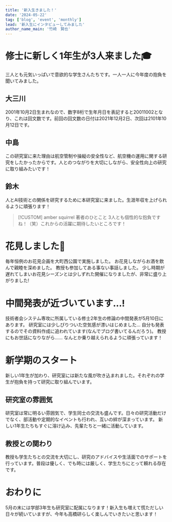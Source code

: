 ```yaml
---
title: '新入生きました！'
date: '2024-05-22'
tag: ['blog', 'event', 'monthly']
lead: '新入生にインタビューしてみました'
author_name_main: '竹崎　賢也'
---
```


# 修士に新しく1年生が3人来ました🎓
三人とも元気いっぱいで意欲的な学生さんたちです。一人一人に今年度の抱負を聞いてみました。
## 大三川
2001年10月2日生まれなので、数字8桁で生年月日を表記すると20011002となり、これは回文数です。前回の回文数の日付は2021年12月2日、次回は2101年10月12日です。
## 中島
この研究室に来た理由は航空管制や操縦の安全性など、航空機の運用に関する研究をしたかったからです。人とのつながりを大切にしながら、安全性向上の研究に取り組みたいです！
## 鈴木
人とAI技術との関係を研究するために本研究室に来ました。生涯年収を上げられるように頑張ります！

> [!CUSTOM] amber squirrel 著者のひとこと
> 3人とも個性的な抱負ですね！（笑）これからの活躍に期待したいところです！

# 花見しました🌸
毎年恒例のお花見企画を大町西公園で実施しました。
お花見しながらお酒を飲んで親睦を深めました。
教授も参加してある事ない事話しました。
少し時期が遅れてしまいお花見シーズンとは少しずれた開催になりましたが、非常に盛り上がりました!

# 中間発表が近づいています...!
技術者会システム専攻に所属している修士2年生の修論の中間発表が5月10日にあります。
研究室には少しぴりついた空気感が漂いはじめました...
自分も発表するのでその資料作成に追われています(なんでブログ書いてるんだろう)。
教授にもお世話になりながら......
なんとか乗り越えられるように頑張っています！

# 新学期のスタート
新しい1年生が加わり、研究室には新たな風が吹き込まれました。それぞれの学生が抱負を持って研究に取り組んでいます。

## 研究室の雰囲気
研究室は常に明るい雰囲気で、学生同士の交流も盛んです。日々の研究活動だけでなく、部活動や定期的なイベントも行われ、互いの絆が深まっています。
新しい1年生たちもすぐに溶け込み、先輩たちと一緒に活動しています。

## 教授との関わり
教授も学生たちとの交流を大切にし、研究のアドバイスや生活面でのサポートを行っています。普段は優しく、でも時には厳しく、学生たちにとって頼れる存在です。

# おわりに
5月の末には学部3年生も研究室に配属になります！新入生も増えて慌ただしい日々が続いていますが、今年も高橋研らしく楽しんでいきたいと思います！